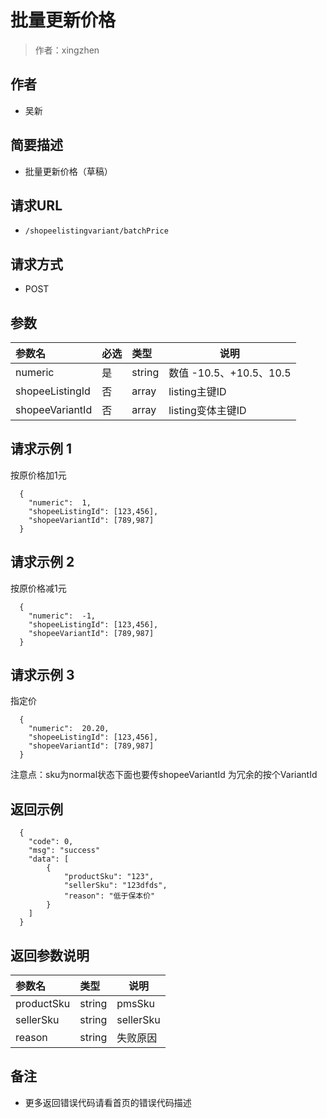 # 批量更新价格

> 作者：xingzhen

## 作者
- 吴新

    
## 简要描述

- 批量更新价格（草稿）

## 请求URL
- ` /shopeelistingvariant/batchPrice `
  
## 请求方式
- POST 

## 参数

|参数名|必选|类型|说明|
|:----    |:---|:----- |-----   |
|numeric  |是  | string | 数值  -10.5、+10.5、10.5  |
|shopeeListingId  |否  |array | listing主键ID    |
|shopeeVariantId  |否  |array | listing变体主键ID    |

## 请求示例 1 
按原价格加1元
``` 
  {
	"numeric":  1,
	"shopeeListingId": [123,456],
	"shopeeVariantId": [789,987]
  }
```
## 请求示例 2 
按原价格减1元
``` 
  {
	"numeric":  -1,
	"shopeeListingId": [123,456],
	"shopeeVariantId": [789,987]
  }
```

## 请求示例 3 
指定价
``` 
  {
	"numeric":  20.20,
	"shopeeListingId": [123,456],
	"shopeeVariantId": [789,987]
  }
```
注意点：sku为normal状态下面也要传shopeeVariantId 为冗余的按个VariantId

## 返回示例 

``` 
  {
    "code": 0,
	"msg": "success"
    "data": [
		{
			"productSku": "123",
			"sellerSku": "123dfds",
			"reason": "低于保本价"
		}
	]
  }
```

## 返回参数说明 

|参数名|类型|说明|
|:-----  |:-----|-----                           |
| productSku | string | pmsSku
| sellerSku | string | sellerSku
| reason | string | 失败原因

## 备注 

- 更多返回错误代码请看首页的错误代码描述